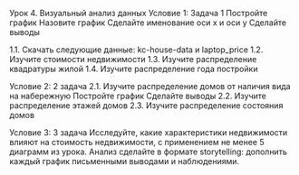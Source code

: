 Урок 4. Визуальный анализ данных
Условие 1: Задача 1
Постройте график
Назовите график
Сделайте именование оси x и оси y
Сделайте выводы

1.1. Скачать следующие данные: kc-house-data и laptop_price
1.2. Изучите стоимости недвижимости
1.3. Изучите распределение квадратуры жилой
1.4. Изучите распределение года постройки

Условие 2: 2 задача
2.1. Изучите распределение домов от наличия вида на набережную
Постройте график
Сделайте выводы
2.2. Изучите распределение этажей домов
2.3. Изучите распределение состояния домов

Условие 3: 3 задача
Исследуйте, какие характеристики недвижимости влияют на стоимость недвижимости, с применением не менее 5 диаграмм из урока.
Анализ сделайте в формате storytelling: дополнить каждый график письменными выводами и наблюдениями.